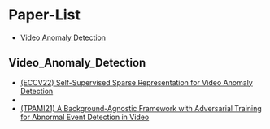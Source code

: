# Paper-List

- [Video Anomaly Detection](#Video_Anomaly_Detection)




## Video_Anomaly_Detection

- [(ECCV22) Self-Supervised Sparse Representation for Video Anomaly Detection](https://www.ecva.net/papers/eccv_2022/papers_ECCV/papers/136730727.pdf)
- 
- [(TPAMI21) A Background-Agnostic Framework with Adversarial Training for Abnormal Event Detection in Video](https://arxiv.org/pdf/2008.12328.pdf)
